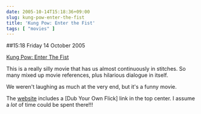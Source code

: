 ```yaml
---
date: 2005-10-14T15:18:36+09:00
slug: kung-pow-enter-the-fist
title: 'Kung Pow: Enter the Fist'
tags: [ "movies" ]
---
```


##15:18 Friday 14 October 2005

[Kung Pow: Enter The Fist](http://www.kungpowmovie.com/)

This is a really silly movie that has us almost continuously in stitches.  So many mixed up movie references, plus hilarious dialogue in itself.

We weren't laughing as much at the very end, but it's a funny movie.

The [website](http://www.kungpowmovie.com/swf/KPmain.html) includes a [Dub Your Own Flick] link in the top center.  I assume a *lot* of time could be spent there!!!

